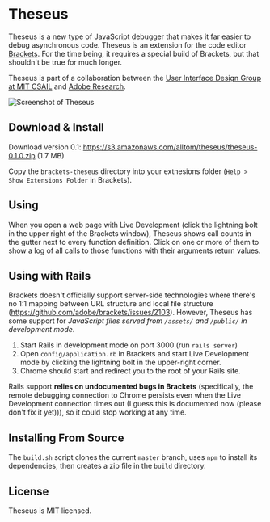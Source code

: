 Theseus
=======

Theseus is a new type of JavaScript debugger that makes it far easier to debug asynchronous code. Theseus is an extension for the code editor [Brackets](https://github.com/adobe/brackets). For the time being, it requires a special build of Brackets, but that shouldn't be true for much longer.

Theseus is part of a collaboration between the [User Interface Design Group at MIT CSAIL](http://groups.csail.mit.edu/uid/) and [Adobe Research](http://research.adobe.com/).

![Screenshot of Theseus](https://raw.github.com/adobe-research/theseus/gh-pages/screenshot.png)

Download & Install
------------------

Download version 0.1: https://s3.amazonaws.com/alltom/theseus/theseus-0.1.0.zip (1.7 MB)

Copy the `brackets-theseus` directory into your extnesions folder (`Help > Show Extensions Folder` in Brackets).

Using
-----

When you open a web page with Live Development (click the lightning bolt in the upper right of the Brackets window), Theseus shows call counts in the gutter next to every function definition. Click on one or more of them to show a log of all calls to those functions with their arguments return values.

Using with Rails
----------------

Brackets doesn't officially support server-side technologies where there's no 1:1 mapping between URL structure and local file structure (https://github.com/adobe/brackets/issues/2103). However, Theseus has some support for *JavaScript files served from `/assets/` and `/public/` in development mode*.

1. Start Rails in development mode on port 3000 (run `rails server`)
2. Open `config/application.rb` in Brackets and start Live Development mode by clicking the lightning bolt in the upper-right corner.
3. Chrome should start and redirect you to the root of your Rails site.

Rails support **relies on undocumented bugs in Brackets** (specifically, the remote debugging connection to Chrome persists even when the Live Development connection times out (I guess this is documented now (please don't fix it yet))), so it could stop working at any time.

Installing From Source
----------------------

The `build.sh` script clones the current `master` branch, uses `npm` to install its dependencies, then creates a zip file in the `build` directory.

License
-------

Theseus is MIT licensed.
